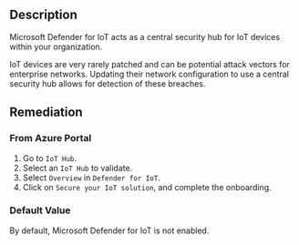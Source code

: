 ## Description

Microsoft Defender for IoT acts as a central security hub for IoT devices within your organization.

IoT devices are very rarely patched and can be potential attack vectors for enterprise networks. Updating their network configuration to use a central security hub allows for detection of these breaches.

## Remediation

### From Azure Portal

1. Go to `IoT Hub`.
2. Select an `IoT Hub` to validate.
3. Select `Overview` in `Defender for IoT`.
4. Click on `Secure your IoT solution`, and complete the onboarding.

### Default Value

By default, Microsoft Defender for IoT is not enabled.
